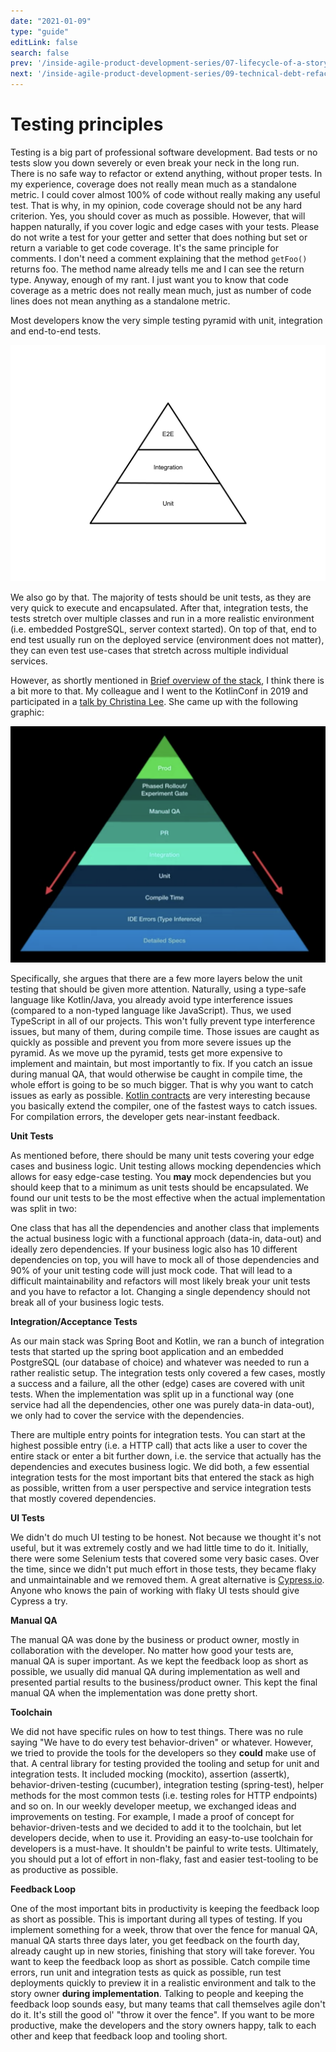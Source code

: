 ```yaml
---
date: "2021-01-09"
type: "guide"
editLink: false
search: false
prev: '/inside-agile-product-development-series/07-lifecycle-of-a-story/'
next: '/inside-agile-product-development-series/09-technical-debt-refactoring/'
---
```


# Testing principles

Testing is a big part of professional software development.
Bad tests or no tests slow you down severely or even break your neck in the long run.
There is no safe way to refactor or extend anything, without proper tests.
In my experience, coverage does not really mean much as a standalone metric.
I could cover almost 100% of code without really making any useful test.
That is why, in my opinion, code coverage should not be any hard criterion.
Yes, you should cover as much as possible.
However, that will happen naturally, if you cover logic and edge cases with your tests.
Please do not write a test for your getter and setter that does nothing but set or return a variable to get code coverage.
It's the same principle for comments.
I don't need a comment explaining that the method `getFoo()` returns foo.
The method name already tells me and I can see the return type.
Anyway, enough of my rant.
I just want you to know that code coverage as a metric does not really mean much, just as number of code lines does not mean anything as a standalone metric.

Most developers know the very simple testing pyramid with unit, integration and end-to-end tests.

![Testing pyramid](./testing-pyramid.png)

We also go by that.
The majority of tests should be unit tests, as they are very quick to execute and encapsulated.
After that, integration tests, the tests stretch over multiple classes and run in a more realistic environment (i.e. embedded PostgreSQL, server context started).
On top of that, end to end test usually run on the deployed service (environment does not matter), they can even test use-cases that stretch across multiple individual services.

However, as shortly mentioned in [Brief overview of the stack](/inside-agile-product-development-series/02-brief-overview-stack/), I think there is a bit more to that.
My colleague and I went to the KotlinConf in 2019 and participated in a [talk by Christina Lee](https://www.youtube.com/watch?v=SIr7mcnVy98).
She came up with the following graphic:

![Test Pyramid - Christina Lee Kotlin Conf 2019](./test-pyramid-christina-lee.png)

Specifically, she argues that there are a few more layers below the unit testing that should be given more attention.
Naturally, using a type-safe language like Kotlin/Java, you already avoid type interference issues (compared to a non-typed language like JavaScript).
Thus, we used TypeScript in all of our projects.
This won't fully prevent type interference issues, but many of them, during compile time.
Those issues are caught as quickly as possible and prevent you from more severe issues up the pyramid.
As we move up the pyramid, tests get more expensive to implement and maintain, but most importantly to fix.
If you catch an issue during manual QA, that would otherwise be caught in compile time, the whole effort is going to be so much bigger.
That is why you want to catch issues as early as possible.
[Kotlin contracts](https://kotlinlang.org/docs/reference/whatsnew13.html#contracts) are very interesting because you basically extend the compiler, one of the fastest ways to catch issues.
For compilation errors, the developer gets near-instant feedback.

**Unit Tests**

As mentioned before, there should be many unit tests covering your edge cases and business logic.
Unit testing allows mocking dependencies which allows for easy edge-case testing.
You **may** mock dependencies but you should keep that to a minimum as unit tests should be encapsulated.
We found our unit tests to be the most effective when the actual implementation was split in two:

One class that has all the dependencies and another class that implements the actual business logic with a functional approach (data-in, data-out) and ideally zero dependencies.
If your business logic also has 10 different dependencies on top, you will have to mock all of those dependencies and 90% of your unit testing code will just mock code.
That will lead to a difficult maintainability and refactors will most likely break your unit tests and you have to refactor a lot.
Changing a single dependency should not break all of your business logic tests.

**Integration/Acceptance Tests**

As our main stack was Spring Boot and Kotlin, we ran a bunch of integration tests that started up the spring boot application and an embedded PostgreSQL (our database of choice) and whatever was needed to run a rather realistic setup.
The integration tests only covered a few cases, mostly a success and a failure, all the other (edge) cases are covered with unit tests.
When the implementation was split up in a functional way (one service had all the dependencies, other one was purely data-in data-out), we only had to cover the service with the dependencies.

There are multiple entry points for integration tests.
You can start at the highest possible entry (i.e. a HTTP call) that acts like a user to cover the entire stack or enter a bit further down, i.e. the service that actually has the dependencies and executes business logic.
We did both, a few essential integration tests for the most important bits that entered the stack as high as possible, written from a user perspective and service integration tests that mostly covered dependencies.

**UI Tests**

We didn't do much UI testing to be honest.
Not because we thought it's not useful, but it was extremely costly and we had little time to do it.
Initially, there were some Selenium tests that covered some very basic cases.
Over the time, since we didn't put much effort in those tests, they became flaky and unmaintainable and we removed them.
A great alternative is [Cypress.io](https://www.cypress.io/).
Anyone who knows the pain of working with flaky UI tests should give Cypress a try.

**Manual QA**

The manual QA was done by the business or product owner, mostly in collaboration with the developer.
No matter how good your tests are, manual QA is super important.
As we kept the feedback loop as short as possible, we usually did manual QA during implementation as well and presented partial results to the business/product owner.
This kept the final manual QA when the implementation was done pretty short.

**Toolchain**

We did not have specific rules on how to test things.
There was no rule saying "We have to do every test behavior-driven" or whatever.
However, we tried to provide the tools for the developers so they **could** make use of that.
A central library for testing provided the tooling and setup for unit and integration tests.
It included mocking (mockito), assertion (assertk), behavior-driven-testing (cucumber), integration testing (spring-test), helper methods for the most common tests (i.e. testing roles for HTTP endpoints) and so on.
In our weekly developer meetup, we exchanged ideas and improvements on testing.
For example, I made a proof of concept for behavior-driven-tests and we decided to add it to the toolchain, but let developers decide, when to use it.
Providing an easy-to-use toolchain for developers is a must-have.
It shouldn't be painful to write tests.
Ultimately, you should put a lot of effort in non-flaky, fast and easier test-tooling to be as productive as possible.

**Feedback Loop**

One of the most important bits in productivity is keeping the feedback loop as short as possible.
This is important during all types of testing.
If you implement something for a week, throw that over the fence for manual QA, manual QA starts three days later, you get feedback on the fourth day, already caught up in new stories, finishing that story will take forever.
You want to keep the feedback loop as short as possible.
Catch compile time errors, run unit and integration tests as quick as possible, run test deployments quickly to preview it in a realistic environment and talk to the story owner **during implementation**.
Talking to people and keeping the feedback loop sounds easy, but many teams that call themselves agile don't do it.
It's still the good ol' "throw it over the fence".
If you want to be more productive, make the developers and the story owners happy, talk to each other and keep that feedback loop and tooling short.